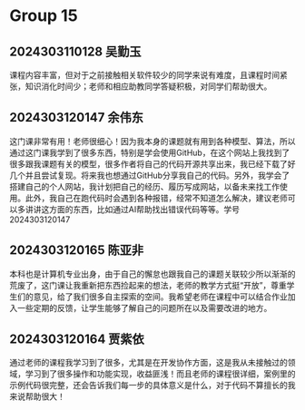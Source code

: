 # Group 15


## 2024303110128 吴勤玉

课程内容丰富，但对于之前接触相关软件较少的同学来说有难度，且课程时间紧张，知识消化时间少；老师和相应助教同学答疑积极，对同学们帮助很大。

## 2024303120147 余伟东

这门课非常有用！老师很细心！因为我本身的课题就有用到各种模型、算法，所以通过这门课我学到了很多东西，特别是学会使用GitHub，在这个网站上我找到了很多跟我课题有关的模型，很多作者将自己的代码开源共享出来，我已经下载了好几个并且尝试复现。将来我也想通过GitHub分享我自己的代码。另外，我学会了搭建自己的个人网站，我计划把自己的经历、履历写成网站，以备未来找工作使用。此外，我自己在跑代码时会遇到各种报错，经常不知道怎么解决，建议老师可以多讲讲这方面的东西，比如通过AI帮助找出错误代码等等。学号2024303120147

## 2024303120165 陈亚非

本科也是计算机专业出身，由于自己的懈怠也跟我自己的课题关联较少所以渐渐的荒废了，这门课让我重新把东西捡起来的想法，老师的教学方式挺“开放”，尊重学生们的意见，给了我们很多自主探索的空间。我希望老师在课程中可以结合作业加入一些定期的反馈，让学生能够了解自己的问题所在以及需要改进的地方。

## 2024303120164 贾紫依
通过老师的课程我学习到了很多，尤其是在开发协作方面，这是我从未接触过的领域，学习到了很多操作和功能实现，收益匪浅！而且老师的课程很详细，案例里的示例代码很完整，还会告诉我们每一步的具体意义是什么，对于代码不算擅长的我来说帮助很大！
